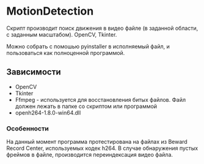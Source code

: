 # MotionDetection
Скрипт производит поиск движения в видео файле (в заданной области, с заданным масштабом). OpenCV, Tkinter.

Можно собрать с помошью pyinstaller в исполняемый файл, и пользоваться как полноценной программой.

## Зависимости
* OpenCV
* Tkinter
* Ffmpeg - используется для восстановления битых файлов. Файл должен лежать в папке со скриптом или программой
* openh264-1.8.0-win64.dll

### Особенности
На данный момент программа протестирована на файлах из Beward Record Center, используемых кодек h264.
В случае обнаружения пустых фреймов в файле, производится переиндексация видео файла.


